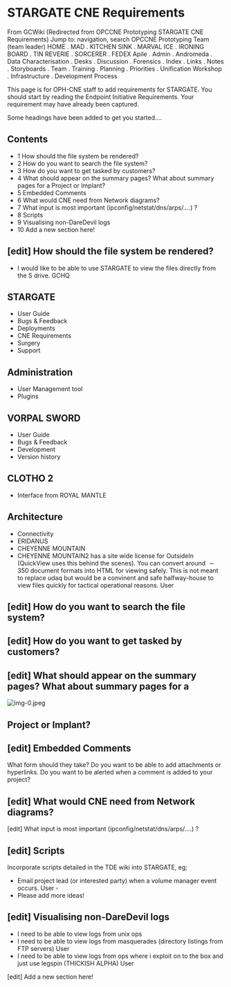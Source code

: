 # STARGATE CNE Requirements 

From GCWiki
(Redirected from OPCCNE Prototyping STARGATE CNE Requirements)
Jump to: navigation, search
OPCCNE Prototyping Team (team leader)
HOME . MAD . KITCHEN SINK . MARVAL ICE . IRONING BOARD . TIN REVERIE . SORCERER . FEDEX
Apile . Admin . Andromeda . Data Characterisation . Desks . Discussion . Forensics . Index . Links . Notes . Storyboards . Team . Training . Planning . Priorities . Unification Workshop . Infrastructure . Development Process

This page is for OPH-CNE staff to add requirements for STARGATE. You should start by reading the Endpoint Initiative Requirements. Your requirement may have already been captured.

Some headings have been added to get you started....

## Contents

- 1 How should the file system be rendered?
- 2 How do you want to search the file system?
- 3 How do you want to get tasked by customers?
- 4 What should appear on the summary pages? What about summary pages for a Project or Implant?
- 5 Embedded Comments
- 6 What would CNE need from Network diagrams?
- 7 What input is most important (ipconfig/netstat/dns/arps/....) ?
- 8 Scripts
- 9 Visualising non-DareDevil logs
- 10 Add a new section here!


## [edit] How should the file system be rendered?

- I would like to be able to use STARGATE to view the files directly from the S drive. GCHQ


## STARGATE

- User Guide
- Bugs \& Feedback
- Deployments
- CNE Requirements
- Surgery
- Support


## Administration

- User Management tool
- Plugins


## VORPAL SWORD

- User Guide
- Bugs \& Feedback
- Development
- Version history


## CLOTHO 2

- Interface from ROYAL MANTLE


## Architecture

- Connectivity
- ERIDANUS
- CHEYENNE MOUNTAIN
- CHEYENNE MOUNTAIN2
has a site wide license for OutsideIn (QuickView uses this behind the scenes). You can convert around $\sim 350$ document formats into HTML for viewing safely. This is not meant to replace udaq but would be a convinent and safe halfway-house to view files quickly for tactical operational reasons.
User

## [edit] How do you want to search the file system?

## [edit] How do you want to get tasked by customers?

## [edit] What should appear on the summary pages? What about summary pages for a

![img-0.jpeg](img-0.jpeg)

## Project or Implant?

## [edit] Embedded Comments

What form should they take? Do you want to be able to add attachments or hyperlinks. Do you want to be alerted when a comment is added to your project?

## [edit] What would CNE need from Network diagrams?

[edit] What input is most important (ipconfig/netstat/dns/arps/....) ?

## [edit] Scripts

Incorporate scripts detailed in the TDE wiki into STARGATE, eg;

- Email project lead (or interested party) when a volume manager event occurs. User $\square$
- Please add more ideas!


## [edit] Visualising non-DareDevil logs

- I need to be able to view logs from unix ops
- I need to be able to view logs from masquerades (directory listings from FTP servers) User
- I need to be able to view logs from ops where i exploit on to the box and just use legspin (THICKISH ALPHA) User

[edit] Add a new section here!
